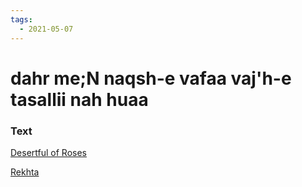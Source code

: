 ```yaml
---
tags:
  - 2021-05-07
---
```

# dahr me;N naqsh-e vafaa vaj'h-e tasallii nah huaa

### Text
[Desertful of Roses](http://www.columbia.edu/itc/mealac/pritchett/00ghalib/009/index_009.html)

[Rekhta](https://rekhta.org/ghazals/dahr-men-naqsh-e-vafaa-vajh-e-tasallii-na-huaa-mirza-ghalib-ghazals?lang=ur)

